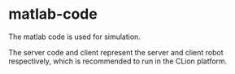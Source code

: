 # matlab-code
The matlab code is used for simulation.

The server code and client represent the server and client robot respectively, which is recommended to run in the CLion platform.
